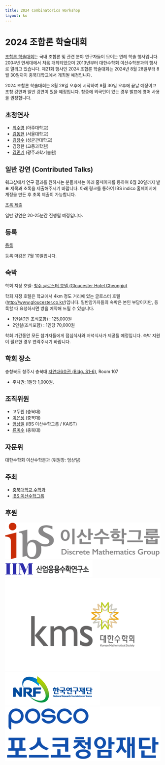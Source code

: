 ```yaml
---
title: 2024 Combinatorics Workshop
layout: ko
---
```

# 2024 조합론 학술대회 
<!-- [English](/en/) -->

[조합론 학술대회](https://www.combinatorics.kr/workshop/combinatorics-workshop)는 국내 조합론 및 관련 분야 연구자들이 모이는 연례 학술 행사입니다. 2004년 연세대에서 처음 개최되었으며 2013년부터 대한수학회 이산수학분과의 행사로 열리고 있습니다. 제21회 행사인 2024 조합론 학술대회는 2024년 8월 28일부터 8월 30일까지 충북대학교에서 개최될 예정입니다.

2024 조합론 학술대회는 8월 28일 오후에 시작하여 8월 30일 오후에 끝날 예정이고 초청 강연과 일반 강연이 있을 예정입니다. 
청중에 외국인이 있는 경우 발표에 영어 사용을 권장합니다.

## 초청연사 

- [최수영](http://acmi.ajou.ac.kr/~schoi/) (아주대학교)
- [김동현](https://donghyunkim8.wixsite.com/dhkim) (서울대학교)
- [김장수](https://jangsookim.github.io/) (성균관대학교)
- 김정한 (고등과학원)
- [김민기](https://sites.google.com/view/minkikim/home) (광주과학기술원)

## 일반 강연 (Contributed Talks)

워크샵에서 연구 결과를 원하시는 분들께서는 아래 홈페이지를 통하여 6월 20일까지 발표 제목과 초록을 제출해주시기 바랍니다.
아래 링크를 통하여 IBS indico 홈페이지에 계정을 만든 후 초록 제출이 가능합니다.

[초록 제출](https://indico.ibs.re.kr/event/650/abstracts/)

일반 강연은 20-25분간 진행될 예정입니다. 


## 등록 

[등록](https://indico.ibs.re.kr/event/650/registrations/)

등록 마감은 7월 10일입니다.

## 숙박 

학회 지정 호텔: [청주 글로스터 호텔 (Gloucester Hotel Cheongju)](http://www.gloucester.co.kr/)

학회 지정 호텔은 학교에서 4km 정도 거리에 있는 글로스터 호텔(http://www.gloucester.co.kr/)입니다. 일반참가자들의 숙박은 본인 부담이지만, 등록할 때 요청하시면 방을 예약해 드릴 수 있습니다.
- 1인실(1인 조식포함) : 125,000원
- 2인실(조식포함) : 1인당 70,000원

학회 기간동안 모든 참가자들에게 점심식사와 저녁식사가 제공될 예정입니다. 숙박 지원이 필요한 경우 연락주시기 바랍니다. 

## 학회 장소 

충청북도 청주시 충북대 [자연대6호관 (Bldg. S1-6)](https://place.map.kakao.com/1879408486), Room 107

- 주차권: 1일당 1,000원.

## 조직위원 
- 고두원 (충북대)
- [이은정](https://sites.google.com/view/eunjeonglee/) (충북대)
- [엄상일](https://dimag.ibs.re.kr/home/sangil/) (IBS 이산수학그룹 / KAIST)
- [류미수](https://meesue.github.io/) (충북대)

## 자문위

대한수학회 이산수학분과 (위원장: 엄상일)

## 주최 

- [충북대학교 수학과](https://math.cbnu.ac.kr/)
- [IBS 이산수학그룹](https://dimag.ibs.re.kr/)
  
## 후원 

<div id="logo"><a href="https://dimag.ibs.re.kr/"><img src="/assets/dimag.png" alt="IBS 이산수학그룹" /></a> 
<a href="http://iiam.cbnu.ac.kr"><img src="/assets/IIM_logo.png" alt="충북대학교 산업응용수학연구소" /></a>
<a href="https://www.kms.or.kr/"><img src="/assets/kms.png" alt="대한수학회" /></a>
<a href="https://www.nrf.re.kr/index"><img src="/assets/NRF_logo_2.png" alt="한국연구재단" /></a>
<a href="https://www.postf.org/"><img src="/assets/POSCO_CI.jpg" alt="포스코청암재단" /></a>
</div>

